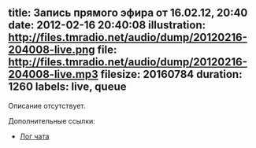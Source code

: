 title: Запись прямого эфира от 16.02.12, 20:40
date: 2012-02-16 20:40:08
illustration: http://files.tmradio.net/audio/dump/20120216-204008-live.png
file: http://files.tmradio.net/audio/dump/20120216-204008-live.mp3
filesize: 20160784
duration: 1260
labels: live, queue
---
Описание отсутствует.

Дополнительные ссылки:

- [Лог чата](http://files.tmradio.net/audio/dump/20120216-204008-live.log)
